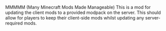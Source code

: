 MMMMM (Many Minecraft Mods Made Manageable)
This is a mod for updating the client mods to a provided modpack on the server.
This should allow for players to keep their client-side mods whilst updating any server-required mods.
